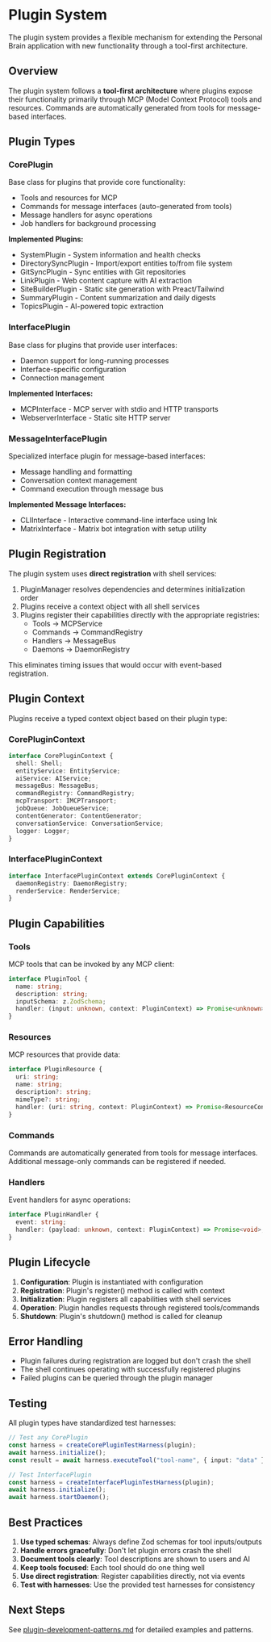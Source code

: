 # Plugin System

The plugin system provides a flexible mechanism for extending the Personal Brain application with new functionality through a tool-first architecture.

## Overview

The plugin system follows a **tool-first architecture** where plugins expose their functionality primarily through MCP (Model Context Protocol) tools and resources. Commands are automatically generated from tools for message-based interfaces.

## Plugin Types

### CorePlugin

Base class for plugins that provide core functionality:

- Tools and resources for MCP
- Commands for message interfaces (auto-generated from tools)
- Message handlers for async operations
- Job handlers for background processing

**Implemented Plugins:** 
- SystemPlugin - System information and health checks
- DirectorySyncPlugin - Import/export entities to/from file system
- GitSyncPlugin - Sync entities with Git repositories
- LinkPlugin - Web content capture with AI extraction
- SiteBuilderPlugin - Static site generation with Preact/Tailwind
- SummaryPlugin - Content summarization and daily digests
- TopicsPlugin - AI-powered topic extraction

### InterfacePlugin

Base class for plugins that provide user interfaces:

- Daemon support for long-running processes
- Interface-specific configuration
- Connection management

**Implemented Interfaces:** 
- MCPInterface - MCP server with stdio and HTTP transports
- WebserverInterface - Static site HTTP server

### MessageInterfacePlugin

Specialized interface plugin for message-based interfaces:

- Message handling and formatting
- Conversation context management
- Command execution through message bus

**Implemented Message Interfaces:**
- CLIInterface - Interactive command-line interface using Ink
- MatrixInterface - Matrix bot integration with setup utility

## Plugin Registration

The plugin system uses **direct registration** with shell services:

1. PluginManager resolves dependencies and determines initialization order
2. Plugins receive a context object with all shell services
3. Plugins register their capabilities directly with the appropriate registries:
   - Tools → MCPService
   - Commands → CommandRegistry
   - Handlers → MessageBus
   - Daemons → DaemonRegistry

This eliminates timing issues that would occur with event-based registration.

## Plugin Context

Plugins receive a typed context object based on their plugin type:

### CorePluginContext

```typescript
interface CorePluginContext {
  shell: Shell;
  entityService: EntityService;
  aiService: AIService;
  messageBus: MessageBus;
  commandRegistry: CommandRegistry;
  mcpTransport: IMCPTransport;
  jobQueue: JobQueueService;
  contentGenerator: ContentGenerator;
  conversationService: ConversationService;
  logger: Logger;
}
```

### InterfacePluginContext

```typescript
interface InterfacePluginContext extends CorePluginContext {
  daemonRegistry: DaemonRegistry;
  renderService: RenderService;
}
```

## Plugin Capabilities

### Tools

MCP tools that can be invoked by any MCP client:

```typescript
interface PluginTool {
  name: string;
  description: string;
  inputSchema: z.ZodSchema;
  handler: (input: unknown, context: PluginContext) => Promise<unknown>;
}
```

### Resources

MCP resources that provide data:

```typescript
interface PluginResource {
  uri: string;
  name: string;
  description?: string;
  mimeType?: string;
  handler: (uri: string, context: PluginContext) => Promise<ResourceContent>;
}
```

### Commands

Commands are automatically generated from tools for message interfaces. Additional message-only commands can be registered if needed.

### Handlers

Event handlers for async operations:

```typescript
interface PluginHandler {
  event: string;
  handler: (payload: unknown, context: PluginContext) => Promise<void>;
}
```

## Plugin Lifecycle

1. **Configuration**: Plugin is instantiated with configuration
2. **Registration**: Plugin's register() method is called with context
3. **Initialization**: Plugin registers all capabilities with shell services
4. **Operation**: Plugin handles requests through registered tools/commands
5. **Shutdown**: Plugin's shutdown() method is called for cleanup

## Error Handling

- Plugin failures during registration are logged but don't crash the shell
- The shell continues operating with successfully registered plugins
- Failed plugins can be queried through the plugin manager

## Testing

All plugin types have standardized test harnesses:

```typescript
// Test any CorePlugin
const harness = createCorePluginTestHarness(plugin);
await harness.initialize();
const result = await harness.executeTool("tool-name", { input: "data" });

// Test InterfacePlugin
const harness = createInterfacePluginTestHarness(plugin);
await harness.initialize();
await harness.startDaemon();
```

## Best Practices

1. **Use typed schemas**: Always define Zod schemas for tool inputs/outputs
2. **Handle errors gracefully**: Don't let plugin errors crash the shell
3. **Document tools clearly**: Tool descriptions are shown to users and AI
4. **Keep tools focused**: Each tool should do one thing well
5. **Use direct registration**: Register capabilities directly, not via events
6. **Test with harnesses**: Use the provided test harnesses for consistency

## Next Steps

See [plugin-development-patterns.md](./plugin-development-patterns.md) for detailed examples and patterns.

